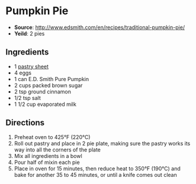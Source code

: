 # Pumpkin Pie
 * **Source**: http://www.edsmith.com/en/recipes/traditional-pumpkin-pie/
 * **Yeild**: 2 pies

## Ingredients
 * 1 [pastry sheet](https://github.com/stevenharradine/Recipes/blob/master/pastry.md)
 * 4 eggs
 * 1 can E.D. Smith Pure Pumpkin
 * 2 cups packed brown sugar
 * 2 tsp ground cinnamon
 * 1/2 tsp salt
 * 1 1/2 cup evaporated milk

## Directions
1. Preheat oven to 425°F (220°C)
2. Roll out pastry and place in 2 pie plate, making sure the pastry works its way into all the corners of the plate
3. Mix all ingredients in a bowl
4. Pour half of mixin each pie
5. Place in oven for 15 minutes, then reduce heat to 350°F (190°C) and bake for another 35 to 45 minutes, or until a knife comes out clean
